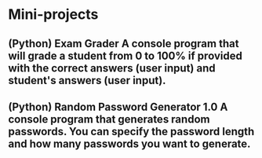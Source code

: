 Mini-projects
======

(Python) Exam Grader
A console program that will grade a student from 0 to 100% if provided with the correct answers (user input) and student's answers (user input). 
-----

(Python) Random Password Generator 1.0
A console program that generates random passwords. You can specify the password length and how many passwords you want to generate.
-----